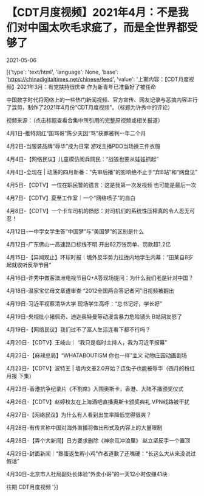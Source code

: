 # 【CDT月度视频】2021年4月：不是我们对中国太吹毛求疵了，而是全世界都受够了

2021-05-06

[{'type': 'text/html', 'language': None, 'base': 'https://chinadigitaltimes.net/chinese/feed', 'value': '上期内容：【CDT月度视频】2021年3月：有党扶持很庆幸 作为新青年已准备好了被任命

中国数字时代将网络上的一些热门新闻视频、官方宣传、网友记录与恶搞内容进行了混剪，制作了2021年4月份“CDT月度视频”。（标题为许秀中的评论）



视频来源：（点击标题查看合集中所引用的完整原视频或相关报道）



4月1日-推特网红“国骂哥”陈少天因“骂”获罪被判一年二个月

4月2日-当服装品牌“辱华”成为日常 游戏主播PDD当场换三件衣服

4月4日-【网络民议】儿童模仿阅兵网民：“战狼也要从娃娃抓起”

4月4日-全现在 | 动荡的四月新番：“先审后播”的影响绝不止于“弃B站”和“网盘见”

4月5日-【CDTV】一位在职民警的遗言：这是我第一次发视频 也可能是最后一次

4月7日-【CDTV】夏至工作室｜一个“网络喷子”的自白

4月8日-【CDTV】一个卡车司机的愤怒：对司机们的系统性压榨真的令人忍无可忍！

4月12日-一中学女学生答“中国梦”与“美国梦”的区别是什么

4月12日-广东佛山一高速路口标线不明 开出62万张罚单、罚款超1.2亿

4月15日-【异闻观止】环球时报｜境外反华势力拉拢内地学生内幕：“田某自8岁起就收听反华节目”

4月16日-许秀中做客澳洲电视节目Q+A答现场提问：为什么我们老是针对中国？

4月18日-温家宝忆母文章遭审查  “2012全国两会答记者问”旧视频被翻出

4月19日-习近平视察清华大学 现场学生高呼：“总书记好，学长好”

4月19日-央视批小猪佩奇、迪迦奥特曼等动漫含暴力危险镜头 B站网友怒了

4月19日-【网络民议】我们过不了富人生活连看下都不行吗？

4月20日-【CDTV】王岐山｜ “我只是临时主持人，我为习近平报幕”

4月23日-【麻辣总局】“WHATABOUTISM 你也一样”主义 动物庄园动画剧场

4月23日-【CDTV】波特王 | 墙内文革2.0开始？连兔子也能被辱华（四月的粉红月报 下集）

4月23日-香港抗争纪录片《不割席》入围奥斯卡，香港、大陆不播颁奖仪式

4月26日-【CDTV】赵婷校友在上海酒吧直播奥斯卡颁奖典礼 VPN线路被干扰

4月27日-【网络民议】为什么有人看到出生率降低觉得很爽？

4月28日-有传言称中国对海外直播将做出形式及内容上的大量限制

4月28日-【弄个大新闻】日方要求删除《神奈氚冲浪里》 赵立坚反手一个置顶

4月29日-封面新闻｜“熟蛋返生孵小鸡”作者道歉了还嘴硬：“长这么大从来没说过假话”

4月30日-北京市人社局副处长体验“外卖小哥”的一天12小时仅赚41块



往期 CDT月度视频  '}]